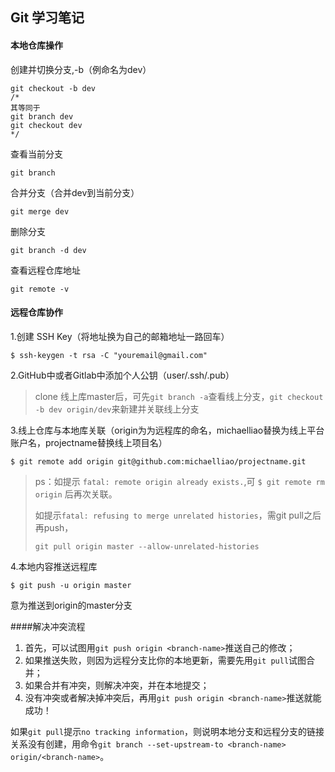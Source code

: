 ## Git 学习笔记

#### 本地仓库操作

创建并切换分支,-b（例命名为dev）

```git
git checkout -b dev
/*
其等同于
git branch dev
git checkout dev
*/
```

查看当前分支

```git
git branch
```

合并分支（合并dev到当前分支）

```git
git merge dev
```

删除分支

```
git branch -d dev
```

查看远程仓库地址

```git
git remote -v
```



#### 远程仓库协作

1.创建 SSH Key（将地址换为自己的邮箱地址一路回车）

```Git
$ ssh-keygen -t rsa -C "youremail@gmail.com"
```

2.GitHub中或者Gitlab中添加个人公钥（user/.ssh/.pub）

> clone 线上库master后，可先`git branch -a`查看线上分支，`git checkout -b dev origin/dev`来新建并关联线上分支

3.线上仓库与本地库关联（origin为为远程库的命名，michaelliao替换为线上平台账户名，projectname替换线上项目名）

```Git
$ git remote add origin git@github.com:michaelliao/projectname.git
```

> ps：如提示 `fatal: remote origin already exists.`,可 `$ git remote rm origin` 后再次关联。
>
> 如提示`fatal: refusing to merge unrelated histories`，需git pull之后再push，
>
> `git pull origin master --allow-unrelated-histories`

4.本地内容推送远程库

```Git
$ git push -u origin master
```

意为推送到origin的master分支





####解决冲突流程

1. 首先，可以试图用`git push origin <branch-name>`推送自己的修改；
2. 如果推送失败，则因为远程分支比你的本地更新，需要先用`git pull`试图合并；
3. 如果合并有冲突，则解决冲突，并在本地提交；
4. 没有冲突或者解决掉冲突后，再用`git push origin <branch-name>`推送就能成功！

如果`git pull`提示`no tracking information`，则说明本地分支和远程分支的链接关系没有创建，用命令`git branch --set-upstream-to <branch-name> origin/<branch-name>`。